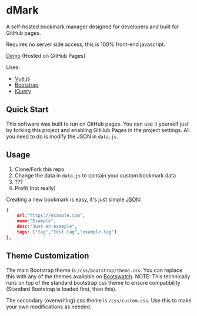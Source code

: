 # dMark
A self-hosted bookmark manager designed for developers and built for GitHub pages.

Requires no server side access, this is 100% front-end javascript.

[Demo](http://mzero.space/dMark/) (Hosted on GitHub Pages)

Uses:
* [Vue.js](https://vuejs.org/)
* [Bootstrap](https://getbootstrap.com/)
* [jQuery](https://jquery.com/)

## Quick Start
This software was built to run on GitHub pages. You can use it yourself just by forking this project and enabling GitHub Pages in the project settings. All you need to do is modify the JSON in ```data.js```.

## Usage
1) Clone/Fork this repo
2) Change the data in ```data.js``` to contain your custom bookmark data
3) ???
4) Profit (not really)

Creating a new bookmark is easy, it's just simple [JSON](https://www.json.org/):
```JSON
{
    url:"https://example.com",
    name:"Example",
    desc:"Just an example",
    tags: ["tag","test-tag","example-tag"]
},  
```

## Theme Customization
The main Bootstrap theme is ```/css/bootstrap/theme.css```. You can replace this with any of the themes available on [Bootswatch](https://bootswatch.com/). NOTE: This technically runs on top of the standard bootstrap css theme to ensure compatibility (Standard Bootstrap is loaded first, then this).  

The secondary (overwriting) css theme is ```/css/custom.css```. Use this to make your own modifications as needed. 
